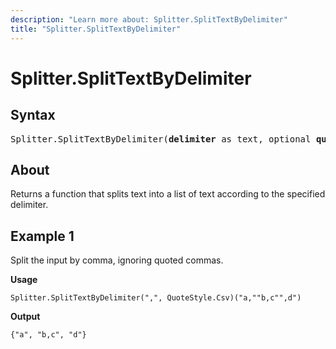 ```yaml
---
description: "Learn more about: Splitter.SplitTextByDelimiter"
title: "Splitter.SplitTextByDelimiter"
---
```

# Splitter.SplitTextByDelimiter

## Syntax

<pre>
Splitter.SplitTextByDelimiter(<b>delimiter</b> as text, optional <b>quoteStyle</b> as nullable number) as function
</pre>
  
## About

Returns a function that splits text into a list of text according to the specified delimiter.

## Example 1

Split the input by comma, ignoring quoted commas.

**Usage**

```powerquery-m
Splitter.SplitTextByDelimiter(",", QuoteStyle.Csv)("a,""b,c"",d")
```

**Output**

`{"a", "b,c", "d"}`
